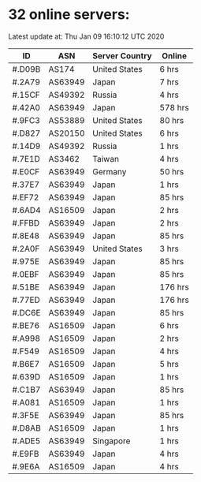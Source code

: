 # 32 online servers:

Latest update at: Thu Jan 09 16:10:12 UTC 2020

| ID | ASN | Server Country | Online |
| -- | --- | -------------- | ------ |
| #.D09B | AS174 | United States | 6 hrs |
| #.2A79 | AS63949 | Japan | 7 hrs |
| #.15CF | AS49392 | Russia | 4 hrs |
| #.42A0 | AS63949 | Japan | 578 hrs |
| #.9FC3 | AS53889 | United States | 80 hrs |
| #.D827 | AS20150 | United States | 6 hrs |
| #.14D9 | AS49392 | Russia | 1 hrs |
| #.7E1D | AS3462 | Taiwan | 4 hrs |
| #.E0CF | AS63949 | Germany | 50 hrs |
| #.37E7 | AS63949 | Japan | 1 hrs |
| #.EF72 | AS63949 | Japan | 85 hrs |
| #.6AD4 | AS16509 | Japan | 2 hrs |
| #.FFBD | AS63949 | Japan | 2 hrs |
| #.8E48 | AS63949 | Japan | 85 hrs |
| #.2A0F | AS63949 | United States | 3 hrs |
| #.975E | AS63949 | Japan | 85 hrs |
| #.0EBF | AS63949 | Japan | 85 hrs |
| #.51BE | AS63949 | Japan | 176 hrs |
| #.77ED | AS63949 | Japan | 176 hrs |
| #.DC6E | AS63949 | Japan | 85 hrs |
| #.BE76 | AS16509 | Japan | 6 hrs |
| #.A998 | AS16509 | Japan | 2 hrs |
| #.F549 | AS16509 | Japan | 4 hrs |
| #.B6E7 | AS16509 | Japan | 5 hrs |
| #.639D | AS16509 | Japan | 1 hrs |
| #.C1B7 | AS63949 | Japan | 85 hrs |
| #.A081 | AS16509 | Japan | 1 hrs |
| #.3F5E | AS63949 | Japan | 85 hrs |
| #.D8AB | AS16509 | Japan | 1 hrs |
| #.ADE5 | AS63949 | Singapore | 1 hrs |
| #.E9FB | AS63949 | Japan | 4 hrs |
| #.9E6A | AS16509 | Japan | 4 hrs |

